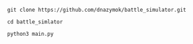`git clone https://github.com/dnazymok/battle_simulator.git`

`cd battle_simlator`

`python3 main.py`